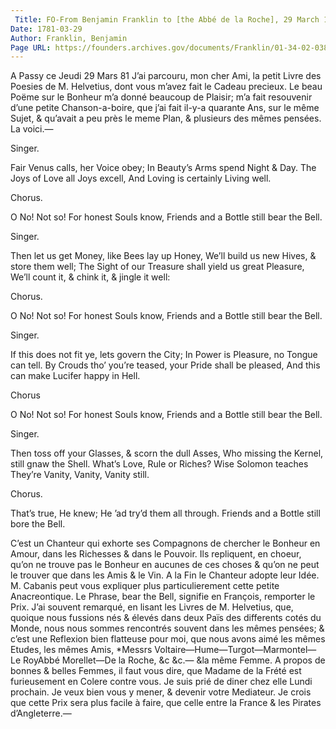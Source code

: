 ```yaml
---
 Title: FO-From Benjamin Franklin to [the Abbé de la Roche], 29 March 1781
Date: 1781-03-29
Author: Franklin, Benjamin
Page URL: https://founders.archives.gov/documents/Franklin/01-34-02-0387
---
```


A Passy ce Jeudi 29 Mars 81
J’ai parcouru, mon cher Ami, la petit Livre des Poesies de M. Helvetius, dont vous m’avez fait le Cadeau precieux. Le beau Poëme sur le Bonheur m’a donné beaucoup de Plaisir; m’a fait resouvenir d’une petite Chanson-a-boire, que j’ai fait il-y-a quarante Ans, sur le même Sujet, & qu’avait a peu près le meme Plan, & plusieurs des mêmes pensées. La voici.—

Singer.

Fair Venus calls, her Voice obey;
In Beauty’s Arms spend Night & Day.
The Joys of Love all Joys excell,
And Loving is certainly Living well.

Chorus.

O No!
Not so!
For honest Souls know,
Friends and a Bottle still bear the Bell.

Singer.

Then let us get Money, like Bees lay up Honey,
We’ll build us new Hives, & store them well;
The Sight of our Treasure shall yield us great Pleasure,
We’ll count it, & chink it, & jingle it well:

Chorus.

O No!
Not so!
For honest Souls know,
Friends and a Bottle still bear the Bell.

Singer.

If this does not fit ye, lets govern the City;
In Power is Pleasure, no Tongue can tell.
By Crouds tho’ you’re teased, your Pride shall be pleased,
And this can make Lucifer happy in Hell.

Chorus

O No!
Not so!
For honest Souls know,
Friends and a Bottle still bear the Bell.


Singer.

Then toss off your Glasses, & scorn the dull Asses,
Who missing the Kernel, still gnaw the Shell.
What’s Love, Rule or Riches? Wise Solomon teaches
They’re Vanity, Vanity, Vanity still.

Chorus.

That’s true,
He knew;
He ’ad try’d them all through.
Friends and a Bottle still bore the Bell.

C’est un Chanteur qui exhorte ses Compagnons de chercher le Bonheur en Amour, dans les Richesses & dans le Pouvoir. Ils repliquent, en choeur, qu’on ne trouve pas le Bonheur en aucunes de ces choses & qu’on ne peut le trouver que dans les Amis & le Vin. A la Fin le Chanteur adopte leur Idée. M. Cabanis peut vous expliquer plus particulierement cette petite Anacreontique. Le Phrase, bear the Bell, signifie en François, remporter le Prix.
J’ai souvent remarqué, en lisant les Livres de M. Helvetius, que, quoique nous fussions nés & élevés dans deux Païs des differents cotés du Monde, nous nous sommes rencontrés souvent dans les mêmes pensées; & c’est une Reflexion bien flatteuse pour moi, que nous avons aimé les mêmes Etudes, les mêmes Amis,
   *Messrs Voltaire—Hume—Turgot—Marmontel—Le RoyAbbé Morellet—De la Roche, &c &c.—
 &la même Femme.
A propos de bonnes & belles Femmes, il faut vous dire, que Madame de la Frété est furieusement en Colere contre vous. Je suis prié de diner chez elle Lundi prochain. Je veux bien vous y mener, & devenir votre Mediateur. Je crois que cette Prix sera plus facile à faire, que celle entre la France & les Pirates d’Angleterre.—

